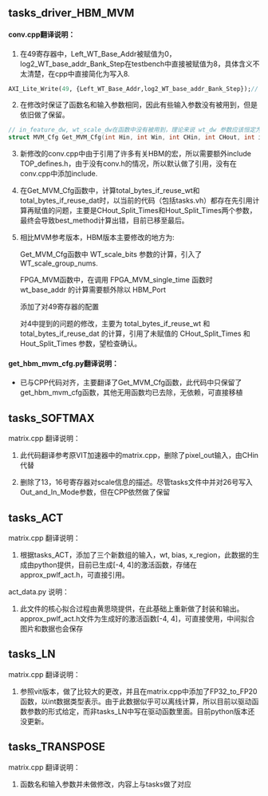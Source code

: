 ## tasks_driver_HBM_MVM

#### conv.cpp翻译说明：

1. 在49寄存器中，Left_WT_Base_Addr被赋值为0，log2_WT_base_addr_Bank_Step在testbench中直接被赋值为8，具体含义不太清楚，在cpp中直接简化为写入8.

```systemverilog
AXI_Lite_Write(49, {Left_WT_Base_Addr,log2_WT_base_addr_Bank_Step});// tasks_driver_HBM_MVM.vh 313行
```

2. 在修改时保证了函数名和输入参数相同，因此有些输入参数没有被用到，但是依旧做了保留。

```cpp
// in_feature_dw, wt_scale_dw在函数中没有被用到，理论来说 wt_dw 参数应该恒定为 MAX_WT_DW，即4
struct MVM_Cfg Get_MVM_Cfg(int Hin, int Win, int CHin, int CHout, int in_feature_dw, int wt_dw, int wt_scale_dw);
```

3. 新修改的conv.cpp中由于引用了许多有关HBM的宏，所以需要额外include TOP_defines.h，由于没有conv.h的情况，所以默认做了引用，没有在conv.cpp中添加include.

4. 在Get_MVM_Cfg函数中，计算total_bytes_if_reuse_wt和total_bytes_if_reuse_dat时，以当前的代码（包括tasks.vh）都存在先引用计算再赋值的问题，主要是CHout_Split_Times和Hout_Split_Times两个参数，最终会导致best_method计算出错，目前已移至最后。

5. 相比MVM参考版本，HBM版本主要修改的地方为:

    Get_MVM_Cfg函数中 WT_scale_bits 参数的计算，引入了 WT_scale_group_nums.

    FPGA_MVM函数中，在调用 FPGA_MVM_single_time 函数时 wt_base_addr 的计算需要额外除以 HBM_Port

    添加了对49寄存器的配置

    对4中提到的问题的修改，主要为 total_bytes_if_reuse_wt 和 total_bytes_if_reuse_dat 的计算，引用了未赋值的 CHout_Split_Times 和 Hout_Split_Times 参数，望检查确认。

#### get_hbm_mvm_cfg.py翻译说明：

+ 已与CPP代码对齐，主要翻译了Get_MVM_Cfg函数，此代码中只保留了get_hbm_mvm_cfg函数，其他无用函数均已去除，无依赖，可直接移植

## tasks_SOFTMAX

matrix.cpp 翻译说明：

1. 此代码翻译参考原VIT加速器中的matrix.cpp，删除了pixel_out输入，由CHin代替

2. 删除了13，16号寄存器对scale信息的描述。尽管tasks文件中并对26号写入Out_and_In_Mode参数，但在CPP依然做了保留

## tasks_ACT

matrix.cpp 翻译说明：

1. 根据tasks_ACT，添加了三个新数组的输入，wt, bias, x_region，此数据的生成由python提供，目前已生成[-4, 4]的激活函数，存储在approx_pwlf_act.h，可直接引用。

act_data.py 说明：

1. 此文件的核心拟合过程由黄思晓提供，在此基础上重新做了封装和输出。approx_pwlf_act.h文件为生成好的激活函数[-4, 4]，可直接使用，中间拟合图片和数据也会保存

## tasks_LN

matrix.cpp 翻译说明：

1. 参照vit版本，做了比较大的更改，并且在matrix.cpp中添加了FP32_to_FP20函数，以int数据类型表示。由于此数据似乎可以离线计算，所以目前以驱动函数参数的形式给定，而非tasks_LN中写在驱动函数里面。目前python版本还没更新。

## tasks_TRANSPOSE

matrix.cpp 翻译说明：

1. 函数名和输入参数并未做修改，内容上与tasks做了对应

